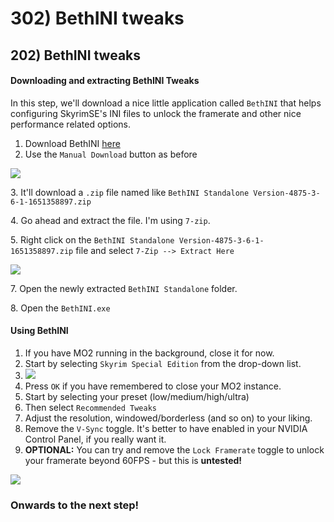 # 302) BethINI tweaks

## 202) BethINI tweaks

#### Downloading and extracting BethINI Tweaks

In this step, we'll download a nice little application called `BethINI` that helps configuring SkyrimSE's INI files to unlock the framerate and other nice performance related options.

1. Download BethINI [here](https://www.nexusmods.com/skyrimspecialedition/mods/4875)
2. Use the `Manual Download` button as before

![](https://shx.is/5BiEb9oaC.png)

3\. It'll download a `.zip` file named like `BethINI Standalone Version-4875-3-6-1-1651358897.zip`

4\. Go ahead and extract the file. I'm using `7-zip`.

5\. Right click on the `BethINI Standalone Version-4875-3-6-1-1651358897.zip` file and select `7-Zip --> Extract Here`

![](https://shx.is/5BiGpK5AI.png)

7\. Open the newly extracted `BethINI Standalone` folder.

8\. Open the `BethINI.exe`

#### Using BethINI

1. If you have MO2 running in the background, close it for now.
2. Start by selecting `Skyrim Special Edition` from the drop-down list.
3. ![](https://shx.is/5BiHljo5A.png)
4. Press `OK` if you have remembered to close your MO2 instance.
5. Start by selecting your preset (low/medium/high/ultra)
6. Then select `Recommended Tweaks`
7. Adjust the resolution, windowed/borderless (and so on) to your liking.
8. Remove the `V-Sync` toggle. It's better to have enabled in your NVIDIA Control Panel, if you really want it.
9. **OPTIONAL:** You can try and remove the `Lock Framerate` toggle to unlock your framerate beyond 60FPS - but this is **untested!**

![](https://shx.is/5BiLtrMFQ.gif)

### Onwards to the next step!

